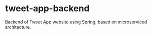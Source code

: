 # tweet-app-backend
Backend of Tweet App website using Spring, based on microserviced architecture.
